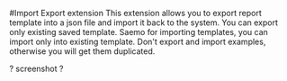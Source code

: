 #Import Export extension
This extension allows you to export report template into a json file and import it back to the system. You can export only existing saved template. Saemo for importing templates, you can import only into existing template. Don't export and import examples, otherwise you will get them duplicated.

? screenshot ?